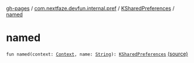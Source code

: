 [gh-pages](../../index.md) / [com.nextfaze.devfun.internal.pref](../index.md) / [KSharedPreferences](index.md) / [named](./named.md)

# named

`fun named(context: `[`Context`](https://developer.android.com/reference/android/content/Context.html)`, name: `[`String`](https://kotlinlang.org/api/latest/jvm/stdlib/kotlin/-string/index.html)`): `[`KSharedPreferences`](index.md) [(source)](https://github.com/NextFaze/dev-fun/tree/master/devfun-internal/src/main/java/com/nextfaze/devfun/internal/pref/SharedPreferences.kt#L29)
